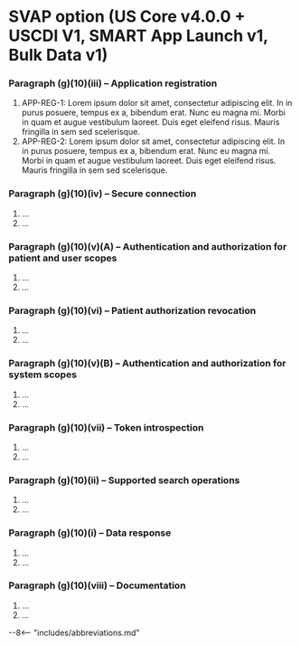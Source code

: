 # SVAP option (US Core v4.0.0 + USCDI V1, SMART App Launch v1, Bulk Data v1)

### Paragraph (g)(10)(iii) – Application registration

1. APP-REG-1: Lorem ipsum dolor sit amet, consectetur adipiscing elit. In in purus posuere, tempus ex a, bibendum erat. Nunc eu magna mi. Morbi in quam et augue vestibulum laoreet. Duis eget eleifend risus. Mauris fringilla in sem sed scelerisque.
1. APP-REG-2: Lorem ipsum dolor sit amet, consectetur adipiscing elit. In in purus posuere, tempus ex a, bibendum erat. Nunc eu magna mi. Morbi in quam et augue vestibulum laoreet. Duis eget eleifend risus. Mauris fringilla in sem sed scelerisque.

### Paragraph (g)(10)(iv) – Secure connection

1. ...
1. ...

### Paragraph (g)(10)(v)(A) – Authentication and authorization for patient and user scopes

1. ...
1. ...

### Paragraph (g)(10)(vi) – Patient authorization revocation

1. ...
1. ...

### Paragraph (g)(10)(v)(B) – Authentication and authorization for system scopes

1. ...
1. ...

### Paragraph (g)(10)(vii) – Token introspection

1. ...
1. ...

### Paragraph (g)(10)(ii) – Supported search operations

1. ...
1. ...

### Paragraph (g)(10)(i) – Data response

1. ...
1. ...

### Paragraph (g)(10)(viii) – Documentation

1. ...
1. ...

--8<-- "includes/abbreviations.md"